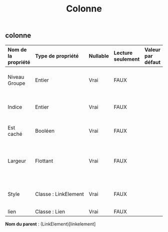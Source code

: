﻿---
title: Colonne
second_title: Aspose.Cells Cloud Documen
type: docs
url: /fr/specification/model/column/
description: "Aspose.Cells Spécification du modèle cloud : Colonne. Gérez sans effort Excel et d'autres feuilles de calcul avec des fonctionnalités telles que l'ouverture, la génération, l'édition, le fractionnement, la fusion, la comparaison et la conversion."
weight: 50
---
## **colonne**

 

| Nom de la propriété| Type de propriété| Nullable| Lecture seulement| Valeur par défaut| Description|
|:- |:- |:- |:- |:- |:- |
| Niveau Groupe| Entier| Vrai| FAUX|| Obtient le niveau de groupe de la colonne.|
| Indice| Entier| Vrai| FAUX|| Obtient l'index de cette colonne.|
| Est caché| Booléen| Vrai| FAUX|| Indique si la colonne est masquée.|
| Largeur| Flottant| Vrai| FAUX||Obtient et définit la largeur de colonne en unité de caractères.|
| Style| Classe : LinkElement| Vrai| FAUX|| Obtient le style de cette colonne.|
| lien| Classe : Lien| Vrai| FAUX|||

**Nom du parent** : (LinkElement)[linkelement]
